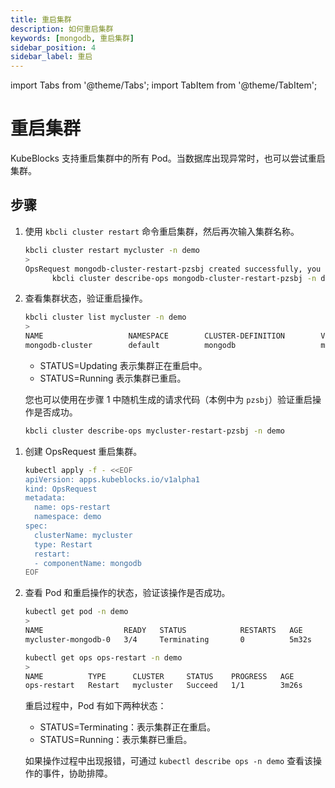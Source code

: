 ```yaml
---
title: 重启集群
description: 如何重启集群
keywords: [mongodb, 重启集群]
sidebar_position: 4
sidebar_label: 重启
---
```


import Tabs from '@theme/Tabs';
import TabItem from '@theme/TabItem';

# 重启集群

KubeBlocks 支持重启集群中的所有 Pod。当数据库出现异常时，也可以尝试重启集群。

## 步骤

<Tabs>

<TabItem value="kbcli" label="kbcli">

1. 使用 `kbcli cluster restart` 命令重启集群，然后再次输入集群名称。

    ```bash
    kbcli cluster restart mycluster -n demo
    >
    OpsRequest mongodb-cluster-restart-pzsbj created successfully, you can view the progress:
          kbcli cluster describe-ops mongodb-cluster-restart-pzsbj -n demo
    ```

2. 查看集群状态，验证重启操作。

   ```bash
   kbcli cluster list mycluster -n demo
   >
   NAME                   NAMESPACE        CLUSTER-DEFINITION        VERSION            TERMINATION-POLICY        STATUS         CREATED-TIME
   mongodb-cluster        default          mongodb                   mongodb-5.0        Delete                    Running        Apr 26,2023 12:50 UTC+0800
   ```

   - STATUS=Updating 表示集群正在重启中。
   - STATUS=Running 表示集群已重启。

   您也可以使用在步骤 1 中随机生成的请求代码（本例中为 `pzsbj`）验证重启操作是否成功。

    ```bash
    kbcli cluster describe-ops mycluster-restart-pzsbj -n demo
    ```

</TabItem>

<TabItem value="kubectl" label="kubectl" default>

1. 创建 OpsRequest 重启集群。

   ```bash
   kubectl apply -f - <<EOF
   apiVersion: apps.kubeblocks.io/v1alpha1
   kind: OpsRequest
   metadata:
     name: ops-restart
     namespace: demo
   spec:
     clusterName: mycluster
     type: Restart 
     restart:
     - componentName: mongodb
   EOF
   ```

2. 查看 Pod 和重启操作的状态，验证该操作是否成功。

   ```bash
   kubectl get pod -n demo
   >
   NAME                  READY   STATUS            RESTARTS   AGE
   mycluster-mongodb-0   3/4     Terminating       0          5m32s

   kubectl get ops ops-restart -n demo
   >
   NAME          TYPE      CLUSTER     STATUS    PROGRESS   AGE
   ops-restart   Restart   mycluster   Succeed   1/1        3m26s
   ```

   重启过程中，Pod 有如下两种状态：

   - STATUS=Terminating：表示集群正在重启。
   - STATUS=Running：表示集群已重启。

   如果操作过程中出现报错，可通过 `kubectl describe ops -n demo` 查看该操作的事件，协助排障。

</TabItem>

</Tabs>
